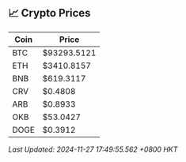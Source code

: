 ## 📈 Crypto Prices

| Coin | Price |
| ---- | ----- |
| BTC | $93293.5121 |
| ETH | $3410.8157 |
| BNB | $619.3117 |
| CRV | $0.4808 |
| ARB | $0.8933 |
| OKB | $53.0427 |
| DOGE | $0.3912 |

_Last Updated: 2024-11-27 17:49:55.562 +0800 HKT_